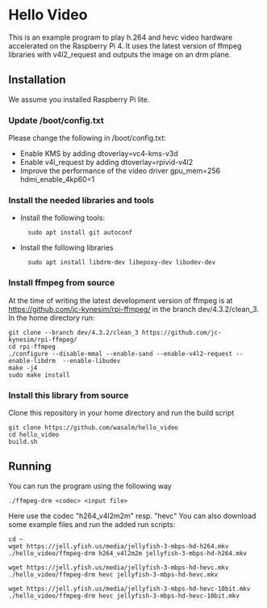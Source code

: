 # Hello Video
This is an example program to play h.264 and hevc video hardware accelerated on the Raspberry Pi 4.
It uses the latest version of ffmpeg libraries with v4l2_request and outputs the image on an drm plane.

## Installation
We assume you installed Raspberry Pi lite.

### Update /boot/config.txt
Please change the following in /boot/config.txt:
- Enable KMS  by adding 
		dtoverlay=vc4-kms-v3d	
- Enable v4l_request by adding
		dtoverlay=rpivid-v4l2
- Improve the performance of the video driver
		gpu_mem=256
		hdmi_enable_4kp60=1

### Install the needed libraries and tools

- Install the following tools:
	
		sudo apt install git autoconf

- Install the following libraries

		sudo apt install libdrm-dev libepoxy-dev libudev-dev

### Install ffmpeg from source
At the time of writing the latest development version of ffmpeg is at https://github.com/jc-kynesim/rpi-ffmpeg/ in the branch dev/4.3.2/clean_3.
In the home directory run:

	git clone --branch dev/4.3.2/clean_3 https://github.com/jc-kynesim/rpi-ffmpeg/
	cd rpi-ffmpeg
	./configure --disable-mmal --enable-sand --enable-v4l2-request --enable-libdrm  --enable-libudev
	make -j4
	sudo make install

### Install this library from source
Clone this repository in your home directory and run the build script
	
	git clone https://github.com/wasalm/hello_video
	cd hello_video
	build.sh

## Running
You can run the program using the following way

	./ffmpeg-drm <codec> <input file>

Here use the codec "h264_v4l2m2m" resp. "hevc"
You can also download some example files and run the added run scripts:

	cd ~
	wget https://jell.yfish.us/media/jellyfish-3-mbps-hd-h264.mkv
	./hello_video/ffmpeg-drm h264_v4l2m2m jellyfish-3-mbps-hd-h264.mkv

	wget https://jell.yfish.us/media/jellyfish-3-mbps-hd-hevc.mkv
	./hello_video/ffmpeg-drm hevc jellyfish-3-mbps-hd-hevc.mkv

	wget https://jell.yfish.us/media/jellyfish-3-mbps-hd-hevc-10bit.mkv
	./hello_video/ffmpeg-drm hevc jellyfish-3-mbps-hd-hevc-10bit.mkv

